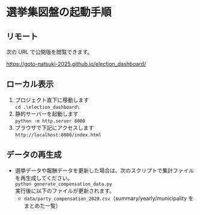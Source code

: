 # 選挙集図盤の起動手順

## リモート

次の URL で公開版を閲覧できます。

https://goto-natsuki-2025.github.io/election_dashboard/

## ローカル表示

1. プロジェクト直下に移動します  
   `cd .\election_dashboard\`
2. 静的サーバーを起動します  
   `python -m http.server 8000`
3. ブラウザで下記にアクセスします  
   `http://localhost:8000/index.html`

## データの再生成

- 選挙データや報酬データを更新した場合は、次のスクリプトで集計ファイルを再生成してください。  
  `python generate_compensation_data.py`  
  実行後に以下のファイルが更新されます。
  - `data/party_compensation_2020.csv`（summary/yearly/municipality をまとめた一覧）

